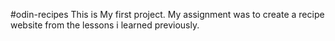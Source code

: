 #odin-recipes
This is My first project.
My assignment was to create a recipe website from the lessons i learned previously.